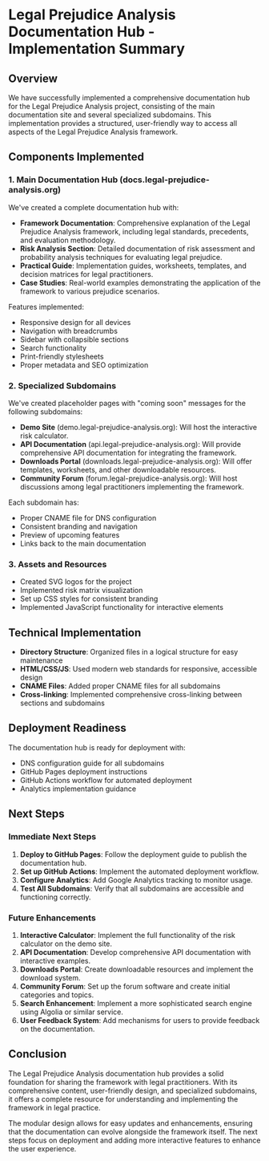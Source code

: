 # Legal Prejudice Analysis Documentation Hub - Implementation Summary

## Overview

We have successfully implemented a comprehensive documentation hub for the Legal Prejudice Analysis project, consisting of the main documentation site and several specialized subdomains. This implementation provides a structured, user-friendly way to access all aspects of the Legal Prejudice Analysis framework.

## Components Implemented

### 1. Main Documentation Hub (docs.legal-prejudice-analysis.org)

We've created a complete documentation hub with:

- **Framework Documentation**: Comprehensive explanation of the Legal Prejudice Analysis framework, including legal standards, precedents, and evaluation methodology.
- **Risk Analysis Section**: Detailed documentation of risk assessment and probability analysis techniques for evaluating legal prejudice.
- **Practical Guide**: Implementation guides, worksheets, templates, and decision matrices for legal practitioners.
- **Case Studies**: Real-world examples demonstrating the application of the framework to various prejudice scenarios.

Features implemented:
- Responsive design for all devices
- Navigation with breadcrumbs
- Sidebar with collapsible sections
- Search functionality
- Print-friendly stylesheets
- Proper metadata and SEO optimization

### 2. Specialized Subdomains

We've created placeholder pages with "coming soon" messages for the following subdomains:

- **Demo Site** (demo.legal-prejudice-analysis.org): Will host the interactive risk calculator.
- **API Documentation** (api.legal-prejudice-analysis.org): Will provide comprehensive API documentation for integrating the framework.
- **Downloads Portal** (downloads.legal-prejudice-analysis.org): Will offer templates, worksheets, and other downloadable resources.
- **Community Forum** (forum.legal-prejudice-analysis.org): Will host discussions among legal practitioners implementing the framework.

Each subdomain has:
- Proper CNAME file for DNS configuration
- Consistent branding and navigation
- Preview of upcoming features
- Links back to the main documentation

### 3. Assets and Resources

- Created SVG logos for the project
- Implemented risk matrix visualization
- Set up CSS styles for consistent branding
- Implemented JavaScript functionality for interactive elements

## Technical Implementation

- **Directory Structure**: Organized files in a logical structure for easy maintenance
- **HTML/CSS/JS**: Used modern web standards for responsive, accessible design
- **CNAME Files**: Added proper CNAME files for all subdomains
- **Cross-linking**: Implemented comprehensive cross-linking between sections and subdomains

## Deployment Readiness

The documentation hub is ready for deployment with:

- DNS configuration guide for all subdomains
- GitHub Pages deployment instructions
- GitHub Actions workflow for automated deployment
- Analytics implementation guidance

## Next Steps

### Immediate Next Steps

1. **Deploy to GitHub Pages**: Follow the deployment guide to publish the documentation hub.
2. **Set up GitHub Actions**: Implement the automated deployment workflow.
3. **Configure Analytics**: Add Google Analytics tracking to monitor usage.
4. **Test All Subdomains**: Verify that all subdomains are accessible and functioning correctly.

### Future Enhancements

1. **Interactive Calculator**: Implement the full functionality of the risk calculator on the demo site.
2. **API Documentation**: Develop comprehensive API documentation with interactive examples.
3. **Downloads Portal**: Create downloadable resources and implement the download system.
4. **Community Forum**: Set up the forum software and create initial categories and topics.
5. **Search Enhancement**: Implement a more sophisticated search engine using Algolia or similar service.
6. **User Feedback System**: Add mechanisms for users to provide feedback on the documentation.

## Conclusion

The Legal Prejudice Analysis documentation hub provides a solid foundation for sharing the framework with legal practitioners. With its comprehensive content, user-friendly design, and specialized subdomains, it offers a complete resource for understanding and implementing the framework in legal practice.

The modular design allows for easy updates and enhancements, ensuring that the documentation can evolve alongside the framework itself. The next steps focus on deployment and adding more interactive features to enhance the user experience.